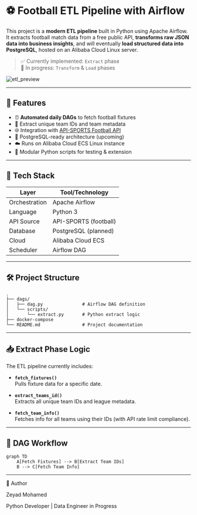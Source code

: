 # ⚽ Football ETL Pipeline with Airflow

This project is a **modern ETL pipeline** built in Python using Apache Airflow. It extracts football match data from a free public API, **transforms raw JSON data into business insights**, and will eventually **load structured data into PostgreSQL**, hosted on an Alibaba Cloud Linux server.

> ✅ Currently implemented: `Extract` phase  
> 🔧 In progress: `Transform` & `Load` phases



![etl_preview](https://github.com/user-attachments/assets/85f7fae0-c16d-4ad9-b359-f83a61f99866)

---

## 📌 Features

- ⏰ **Automated daily DAGs** to fetch football fixtures
- 🔄 Extract unique team IDs and team metadata
- 🌐 Integration with [API-SPORTS Football API](https://www.api-football.com/)
- 🐘 PostgreSQL-ready architecture (upcoming)
- ☁️ Runs on Alibaba Cloud ECS Linux instance
- 🧪 Modular Python scripts for testing & extension

---

## 🔧 Tech Stack

| Layer       | Tool/Technology         |
|-------------|-------------------------|
| Orchestration | Apache Airflow         |
| Language     | Python 3                |
| API Source   | API-SPORTS (football)   |
| Database     | PostgreSQL (planned)    |
| Cloud        | Alibaba Cloud ECS       |
| Scheduler    | Airflow DAG             |

---

## 🛠️ Project Structure
```
.
├── dags/
│   ├── dag.py               # Airflow DAG definition
│   └── scripts/
│       └── extract.py       # Python extract logic
├── docker-compose           
└── README.md                # Project documentation

```


---

## 📥 Extract Phase Logic

The ETL pipeline currently includes:

- **`fetch_fixtures()`**  
  Pulls fixture data for a specific date.

- **`extract_teams_id()`**  
  Extracts all unique team IDs and league metadata.

- **`fetch_team_info()`**  
  Fetches info for all teams using their IDs (with API rate limit compliance).

---

## 📅 DAG Workflow

```mermaid
graph TD
    A[Fetch Fixtures] --> B[Extract Team IDs]
    B --> C[Fetch Team Info]
```

---

👤 Author

Zeyad Mohamed

Python Developer | Data Engineer in Progress
